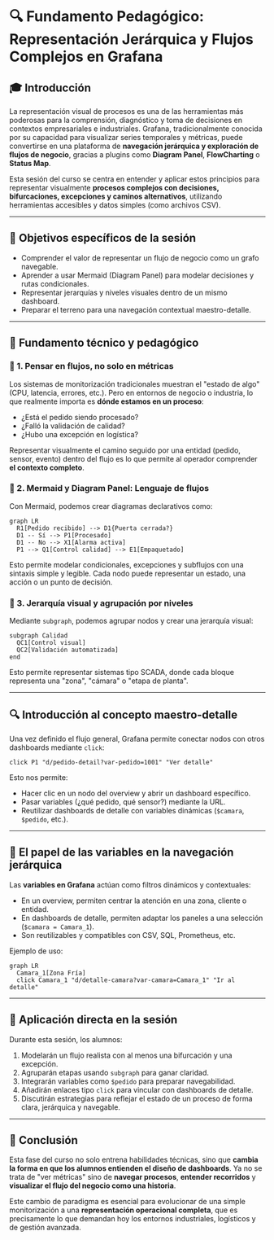 # 🔍 Fundamento Pedagógico: Representación Jerárquica y Flujos Complejos en Grafana

## 🎓 Introducción

La representación visual de procesos es una de las herramientas más poderosas para la comprensión, diagnóstico y toma de decisiones en contextos empresariales e industriales. Grafana, tradicionalmente conocida por su capacidad para visualizar series temporales y métricas, puede convertirse en una plataforma de **navegación jerárquica y exploración de flujos de negocio**, gracias a plugins como **Diagram Panel**, **FlowCharting** o **Status Map**.

Esta sesión del curso se centra en entender y aplicar estos principios para representar visualmente **procesos complejos con decisiones, bifurcaciones, excepciones y caminos alternativos**, utilizando herramientas accesibles y datos simples (como archivos CSV).

---

## 🌟 Objetivos específicos de la sesión

* Comprender el valor de representar un flujo de negocio como un grafo navegable.
* Aprender a usar Mermaid (Diagram Panel) para modelar decisiones y rutas condicionales.
* Representar jerarquías y niveles visuales dentro de un mismo dashboard.
* Preparar el terreno para una navegación contextual maestro-detalle.

---

## 🧠 Fundamento técnico y pedagógico

### 🔹 1. Pensar en flujos, no solo en métricas

Los sistemas de monitorización tradicionales muestran el "estado de algo" (CPU, latencia, errores, etc.). Pero en entornos de negocio o industria, lo que realmente importa es **dónde estamos en un proceso**:

* ¿Está el pedido siendo procesado?
* ¿Falló la validación de calidad?
* ¿Hubo una excepción en logística?

Representar visualmente el camino seguido por una entidad (pedido, sensor, evento) dentro del flujo es lo que permite al operador comprender **el contexto completo**.

### 🔹 2. Mermaid y Diagram Panel: Lenguaje de flujos

Con Mermaid, podemos crear diagramas declarativos como:

```mermaid
graph LR
  R1[Pedido recibido] --> D1{Puerta cerrada?}
  D1 -- Sí --> P1[Procesado]
  D1 -- No --> X1[Alarma activa]
  P1 --> Q1[Control calidad] --> E1[Empaquetado]
```

Esto permite modelar condicionales, excepciones y subflujos con una sintaxis simple y legible. Cada nodo puede representar un estado, una acción o un punto de decisión.

### 🔹 3. Jerarquía visual y agrupación por niveles

Mediante `subgraph`, podemos agrupar nodos y crear una jerarquía visual:

```mermaid
subgraph Calidad
  QC1[Control visual]
  QC2[Validación automatizada]
end
```

Esto permite representar sistemas tipo SCADA, donde cada bloque representa una "zona", "cámara" o "etapa de planta".

---

## 🔍 Introducción al concepto maestro-detalle

Una vez definido el flujo general, Grafana permite conectar nodos con otros dashboards mediante `click`:

```mermaid
click P1 "d/pedido-detail?var-pedido=1001" "Ver detalle"
```

Esto nos permite:

* Hacer clic en un nodo del overview y abrir un dashboard específico.
* Pasar variables (¿qué pedido, qué sensor?) mediante la URL.
* Reutilizar dashboards de detalle con variables dinámicas (`$camara`, `$pedido`, etc.).

---

## 🔢 El papel de las variables en la navegación jerárquica

Las **variables en Grafana** actúan como filtros dinámicos y contextuales:

* En un overview, permiten centrar la atención en una zona, cliente o entidad.
* En dashboards de detalle, permiten adaptar los paneles a una selección (`$camara = Camara_1`).
* Son reutilizables y compatibles con CSV, SQL, Prometheus, etc.

Ejemplo de uso:

```mermaid
graph LR
  Camara_1[Zona Fría]
  click Camara_1 "d/detalle-camara?var-camara=Camara_1" "Ir al detalle"
```

---

## 🫲 Aplicación directa en la sesión

Durante esta sesión, los alumnos:

1. Modelarán un flujo realista con al menos una bifurcación y una excepción.
2. Agruparán etapas usando `subgraph` para ganar claridad.
3. Integrarán variables como `$pedido` para preparar navegabilidad.
4. Añadirán enlaces tipo `click` para vincular con dashboards de detalle.
5. Discutirán estrategias para reflejar el estado de un proceso de forma clara, jerárquica y navegable.

---

## 📍 Conclusión

Esta fase del curso no solo entrena habilidades técnicas, sino que **cambia la forma en que los alumnos entienden el diseño de dashboards**. Ya no se trata de "ver métricas" sino de **navegar procesos**, **entender recorridos** y **visualizar el flujo del negocio como una historia**.

Este cambio de paradigma es esencial para evolucionar de una simple monitorización a una **representación operacional completa**, que es precisamente lo que demandan hoy los entornos industriales, logísticos y de gestión avanzada.
